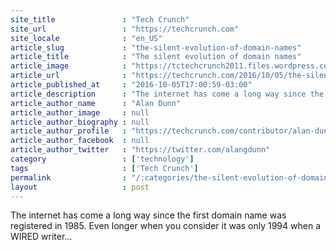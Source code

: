 ```yaml
---
site_title               : "Tech Crunch"
site_url                 : "https://techcrunch.com"
site_locale              : "en_US"
article_slug             : "the-silent-evolution-of-domain-names"
article_title            : "The silent evolution of domain names"
article_image            : "https://tctechcrunch2011.files.wordpress.com/2016/03/shutterstock_320385341.jpg?w=764&h=400&crop=1"
article_url              : "https://techcrunch.com/2016/10/05/the-silent-evolution-of-domain-names/"
article_published_at     : "2016-10-05T17:00:59-03:00"
article_description      : "The internet has come a long way since the first domain name was registered in 1985. Even longer when you consider it was only 1994 when a WIRED writer..."
article_author_name      : "Alan Dunn"
article_author_image     : null
article_author_biography : null
article_author_profile   : "https://techcrunch.com/contributor/alan-dunn/"
article_author_facebook  : null
article_author_twitter   : "https://twitter.com/alangdunn"
category                 : ['technology']
tags                     : ['Tech Crunch']
permalink                : "/:categories/the-silent-evolution-of-domain-names/"
layout                   : post
---
```


The internet has come a long way since the first domain name was registered in 1985. Even longer when you consider it was only 1994 when a WIRED writer...
